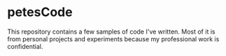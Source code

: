 # petesCode
This repository contains a few samples of code I've written.  Most of it is from personal projects and experiments because my professional work is confidential.  

